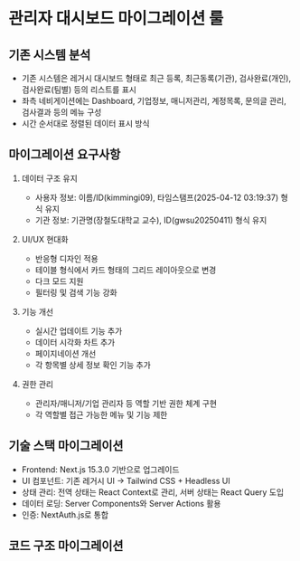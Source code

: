 # 관리자 대시보드 마이그레이션 룰

## 기존 시스템 분석
- 기존 시스템은 레거시 대시보드 형태로 최근 등록, 최근동록(기관), 검사완료(개인), 검사완료(팀별) 등의 리스트를 표시
- 좌측 네비게이션에는 Dashboard, 기업정보, 매니저관리, 계정목록, 문의글 관리, 검사결과 등의 메뉴 구성
- 시간 순서대로 정렬된 데이터 표시 방식

## 마이그레이션 요구사항
1. 데이터 구조 유지
   - 사용자 정보: 이름/ID(kimmingi09), 타임스탬프(2025-04-12 03:19:37) 형식 유지
   - 기관 정보: 기관명(장철도대학교 교수), ID(gwsu20250411) 형식 유지

2. UI/UX 현대화
   - 반응형 디자인 적용
   - 테이블 형식에서 카드 형태의 그리드 레이아웃으로 변경
   - 다크 모드 지원
   - 필터링 및 검색 기능 강화

3. 기능 개선
   - 실시간 업데이트 기능 추가
   - 데이터 시각화 차트 추가
   - 페이지네이션 개선
   - 각 항목별 상세 정보 확인 기능 추가

4. 권한 관리
   - 관리자/매니저/기업 관리자 등 역할 기반 권한 체계 구현
   - 각 역할별 접근 가능한 메뉴 및 기능 제한

## 기술 스택 마이그레이션
- Frontend: Next.js 15.3.0 기반으로 업그레이드
- UI 컴포넌트: 기존 레거시 UI → Tailwind CSS + Headless UI
- 상태 관리: 전역 상태는 React Context로 관리, 서버 상태는 React Query 도입
- 데이터 로딩: Server Components와 Server Actions 활용
- 인증: NextAuth.js로 통합

## 코드 구조 마이그레이션